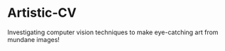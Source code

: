# Artistic-CV
Investigating computer vision techniques to make eye-catching art from mundane images!
